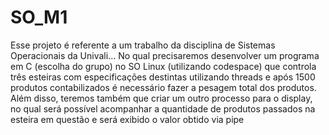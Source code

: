 # SO_M1
Esse projeto é referente a um trabalho da disciplina de Sistemas Operacionais da Univali...
No qual precisaremos desenvolver um programa em C (escolha do grupo) no SO Linux (utilizando codespace) que controla três esteiras com especificações destintas utilizando threads e após 1500 produtos contabilizados é necessário fazer a pesagem total dos produtos.
Além disso, teremos também que criar um outro processo para o display, no qual será possível acompanhar a quantidade de produtos passados na esteira em questão e será exibido o valor obtido via pipe
